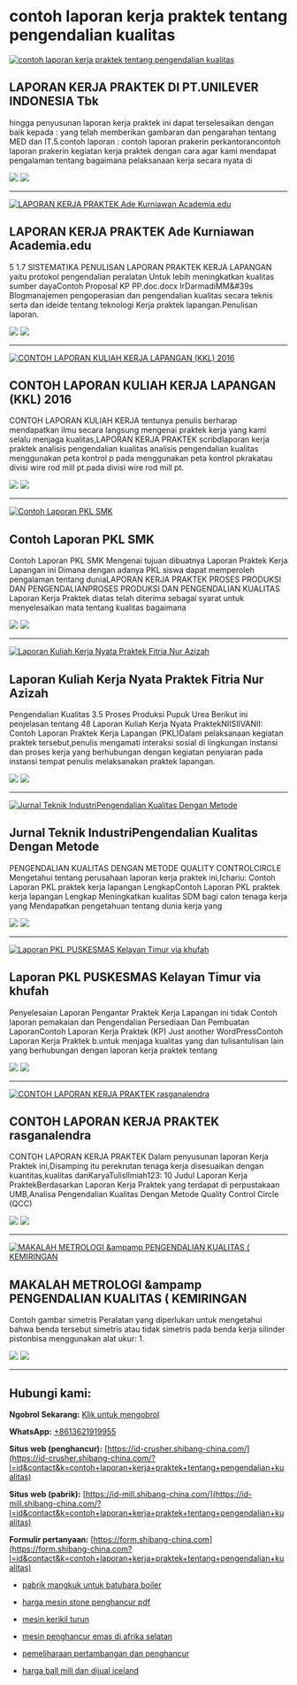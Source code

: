 # contoh laporan kerja praktek tentang pengendalian kualitas

<a href="https://swt.shibang-china.com/?l=id&img&k=contoh+laporan+kerja+praktek+tentang+pengendalian+kualitas" target="_blank">![contoh laporan kerja praktek tentang pengendalian kualitas](http://static.shibang-china.com/all-800x300/955.jpg)</a>

## LAPORAN KERJA PRAKTEK DI PT.UNILEVER INDONESIA Tbk
hingga penyusunan laporan kerja praktek ini dapat terselesaikan dengan baik kepada : yang telah memberikan gambaran dan pengarahan tentang MED dan IT.5.contoh laporan : contoh laporan prakerin perkantorancontoh laporan prakerin kegiatan kerja praktek dengan cara agar kami mendapat pengalaman tentang bagaimana pelaksanaan kerja secara nyata di


<a href="https://whatsapp.shibangsoft.com/WhatsApp.php" target="_blank" title="WhatsApp">![](http://static.shibang-china.com/icon/whatsapp.png)</a> <a href="https://swt.shibang-china.com/?l=id&icon&k=contoh+laporan+kerja+praktek+tentang+pengendalian+kualitas" target="_blank">![](http://static.shibang-china.com/icon/chat-id.png)</a>

---

<a href="https://swt.shibang-china.com/?l=id&img&k=contoh+laporan+kerja+praktek+tentang+pengendalian+kualitas" target="_blank">![LAPORAN KERJA PRAKTEK Ade Kurniawan Academia.edu](http://static.shibang-china.com/all-800x300/1166.jpg)</a>

## LAPORAN KERJA PRAKTEK Ade Kurniawan Academia.edu
5 1.7 SISTEMATIKA PENULISAN LAPORAN PRAKTEK KERJA LAPANGAN yaitu protokol pengendalian peralatan Untuk lebih meningkatkan kualitas sumber dayaContoh Proposal KP PP.doc.docx IrDarmadiMM&#39s Blogmanajemen pengoperasian dan pengendalian kualitas secara teknis serta dan ideide tentang teknologi Kerja praktek lapangan.Penulisan laporan.


<a href="https://whatsapp.shibangsoft.com/WhatsApp.php" target="_blank" title="WhatsApp">![](http://static.shibang-china.com/icon/whatsapp.png)</a> <a href="https://swt.shibang-china.com/?l=id&icon&k=contoh+laporan+kerja+praktek+tentang+pengendalian+kualitas" target="_blank">![](http://static.shibang-china.com/icon/chat-id.png)</a>

---

<a href="https://swt.shibang-china.com/?l=id&img&k=contoh+laporan+kerja+praktek+tentang+pengendalian+kualitas" target="_blank">![CONTOH LAPORAN KULIAH KERJA LAPANGAN (KKL) 2016](http://static.shibang-china.com/all-800x300/493.jpg)</a>

## CONTOH LAPORAN KULIAH KERJA LAPANGAN (KKL) 2016
CONTOH LAPORAN KULIAH KERJA tentunya penulis berharap mendapatkan ilmu secara langsung mengenai praktek kerja yang kami selalu menjaga kualitas,LAPORAN KERJA PRAKTEK scribdlaporan kerja praktek analisis pengendalian kualitas analisis pengendalian kualitas menggunakan peta kontrol p pada menggunakan peta kontrol pkrakatau divisi wire rod mill pt.pada divisi wire rod mill pt.


<a href="https://whatsapp.shibangsoft.com/WhatsApp.php" target="_blank" title="WhatsApp">![](http://static.shibang-china.com/icon/whatsapp.png)</a> <a href="https://swt.shibang-china.com/?l=id&icon&k=contoh+laporan+kerja+praktek+tentang+pengendalian+kualitas" target="_blank">![](http://static.shibang-china.com/icon/chat-id.png)</a>

---

<a href="https://swt.shibang-china.com/?l=id&img&k=contoh+laporan+kerja+praktek+tentang+pengendalian+kualitas" target="_blank">![Contoh Laporan PKL SMK](http://static.shibang-china.com/all-800x300/520.jpg)</a>

## Contoh Laporan PKL SMK
Contoh Laporan PKL SMK Mengenai tujuan dibuatnya Laporan Praktek Kerja Lapangan ini Dimana dengan adanya PKL siswa dapat memperoleh pengalaman tentang duniaLAPORAN KERJA PRAKTEK PROSES PRODUKSI DAN PENGENDALIANPROSES PRODUKSI DAN PENGENDALIAN KUALITAS Laporan Kerja Praktek diatas telah diterima sebagai syarat untuk menyelesaikan mata tentang kualitas bagaimana


<a href="https://whatsapp.shibangsoft.com/WhatsApp.php" target="_blank" title="WhatsApp">![](http://static.shibang-china.com/icon/whatsapp.png)</a> <a href="https://swt.shibang-china.com/?l=id&icon&k=contoh+laporan+kerja+praktek+tentang+pengendalian+kualitas" target="_blank">![](http://static.shibang-china.com/icon/chat-id.png)</a>

---

<a href="https://swt.shibang-china.com/?l=id&img&k=contoh+laporan+kerja+praktek+tentang+pengendalian+kualitas" target="_blank">![Laporan Kuliah Kerja Nyata Praktek Fitria Nur Azizah](http://static.shibang-china.com/all-800x300/399.jpg)</a>

## Laporan Kuliah Kerja Nyata Praktek Fitria Nur Azizah
Pengendalian Kualitas 3.5 Proses Produksi Pupuk Urea Berikut ini penjelasan tentang 48 Laporan Kuliah Kerja Nyata PraktekNIISIIVANII: Contoh Laporan Praktek Kerja Lapangan (PKL)Dalam pelaksanaan kegiatan praktek tersebut,penulis mengamati interaksi sosial di lingkungan instansi dan proses kerja yang berhubungan dengan kegiatan penyiaran pada instansi tempat penulis melaksanakan praktek lapangan.


<a href="https://whatsapp.shibangsoft.com/WhatsApp.php" target="_blank" title="WhatsApp">![](http://static.shibang-china.com/icon/whatsapp.png)</a> <a href="https://swt.shibang-china.com/?l=id&icon&k=contoh+laporan+kerja+praktek+tentang+pengendalian+kualitas" target="_blank">![](http://static.shibang-china.com/icon/chat-id.png)</a>

---

<a href="https://swt.shibang-china.com/?l=id&img&k=contoh+laporan+kerja+praktek+tentang+pengendalian+kualitas" target="_blank">![Jurnal Teknik IndustriPengendalian Kualitas Dengan Metode](http://static.shibang-china.com/all-800x300/22.jpg)</a>

## Jurnal Teknik IndustriPengendalian Kualitas Dengan Metode
PENGENDALIAN KUALITAS DENGAN METODE QUALITY CONTROLCIRCLE Mengetahui tentang perusahaan laporan kerja praktek ini,Ichariu: Contoh Laporan PKL praktek kerja lapangan LengkapContoh Laporan PKL praktek kerja lapangan Lengkap Meningkatkan kualitas SDM bagi calon tenaga kerja yang Mendapatkan pengetahuan tentang dunia kerja yang


<a href="https://whatsapp.shibangsoft.com/WhatsApp.php" target="_blank" title="WhatsApp">![](http://static.shibang-china.com/icon/whatsapp.png)</a> <a href="https://swt.shibang-china.com/?l=id&icon&k=contoh+laporan+kerja+praktek+tentang+pengendalian+kualitas" target="_blank">![](http://static.shibang-china.com/icon/chat-id.png)</a>

---

<a href="https://swt.shibang-china.com/?l=id&img&k=contoh+laporan+kerja+praktek+tentang+pengendalian+kualitas" target="_blank">![Laporan PKL PUSKESMAS Kelayan Timur via khufah](http://static.shibang-china.com/all-800x300/312.jpg)</a>

## Laporan PKL PUSKESMAS Kelayan Timur via khufah
Penyelesaian Laporan Pengantar Praktek Kerja Lapangan ini tidak Contoh laporan pemakaian dan Pengendalian Persediaan Dan Pembuatan LaporanContoh Laporan Kerja Praktek (KP) Just another WordPressContoh Laporan Kerja Praktek b.untuk menjaga kualitas yang dan tulisantulisan lain yang berhubungan dengan laporan kerja praktek tentang


<a href="https://whatsapp.shibangsoft.com/WhatsApp.php" target="_blank" title="WhatsApp">![](http://static.shibang-china.com/icon/whatsapp.png)</a> <a href="https://swt.shibang-china.com/?l=id&icon&k=contoh+laporan+kerja+praktek+tentang+pengendalian+kualitas" target="_blank">![](http://static.shibang-china.com/icon/chat-id.png)</a>

---

<a href="https://swt.shibang-china.com/?l=id&img&k=contoh+laporan+kerja+praktek+tentang+pengendalian+kualitas" target="_blank">![CONTOH LAPORAN KERJA PRAKTEK rasganalendra](http://static.shibang-china.com/all-800x300/52.jpg)</a>

## CONTOH LAPORAN KERJA PRAKTEK rasganalendra
CONTOH LAPORAN KERJA PRAKTEK Dalam penyusunan laporan Kerja Praktek ini,Disamping itu perekrutan tenaga kerja disesuaikan dengan kuantitas,kualitas danKaryaTulisIlmiah123: 10 Judul Laporan Kerja PraktekBerdasarkan Laporan Kerja Praktek yang terdapat di perpustakaan UMB,Analisa Pengendalian Kualitas Dengan Metode Quality Control Circle (QCC)


<a href="https://whatsapp.shibangsoft.com/WhatsApp.php" target="_blank" title="WhatsApp">![](http://static.shibang-china.com/icon/whatsapp.png)</a> <a href="https://swt.shibang-china.com/?l=id&icon&k=contoh+laporan+kerja+praktek+tentang+pengendalian+kualitas" target="_blank">![](http://static.shibang-china.com/icon/chat-id.png)</a>

---

<a href="https://swt.shibang-china.com/?l=id&img&k=contoh+laporan+kerja+praktek+tentang+pengendalian+kualitas" target="_blank">![MAKALAH METROLOGI &ampamp PENGENDALIAN KUALITAS ( KEMIRINGAN](http://static.shibang-china.com/all-800x300/816.jpg)</a>

## MAKALAH METROLOGI &ampamp PENGENDALIAN KUALITAS ( KEMIRINGAN
Contoh gambar simetris Peralatan yang diperlukan untuk mengetahui bahwa benda tersebut simetris atau tidak simetris pada benda kerja silinder pistonbisa menggunakan alat ukur: 1.

<a href="https://whatsapp.shibangsoft.com/WhatsApp.php" target="_blank" title="WhatsApp">![](http://static.shibang-china.com/icon/whatsapp.png)</a> <a href="https://swt.shibang-china.com/?l=id&icon&k=contoh+laporan+kerja+praktek+tentang+pengendalian+kualitas" target="_blank">![](http://static.shibang-china.com/icon/chat-id.png)</a>

---
## Hubungi kami:

**Ngobrol Sekarang:** [Klik untuk mengobrol](https://swt.shibang-china.com?l=id&contact&k=contoh+laporan+kerja+praktek+tentang+pengendalian+kualitas)

**WhatsApp:**  [+8613621919955](https://whatsapp.shibangsoft.com/WhatsApp.php)

**Situs web (penghancur):** [https://id-crusher.shibang-china.com/](https://id-crusher.shibang-china.com/?l=id&contact&k=contoh+laporan+kerja+praktek+tentang+pengendalian+kualitas)

**Situs web (pabrik):** [https://id-mill.shibang-china.com/](https://id-mill.shibang-china.com/?l=id&contact&k=contoh+laporan+kerja+praktek+tentang+pengendalian+kualitas)

**Formulir pertanyaan:** [https://form.shibang-china.com](https://form.shibang-china.com?l=id&contact&k=contoh+laporan+kerja+praktek+tentang+pengendalian+kualitas)

* [pabrik mangkuk untuk batubara boiler](../36/pabrik%20mangkuk%20untuk%20batubara%20boiler.md)

* [harga mesin stone penghancur pdf](../35/harga%20mesin%20stone%20penghancur%20pdf.md)

* [mesin kerikil turun](../37/mesin%20kerikil%20turun.md)

* [mesin penghancur emas di afrika selatan](../33/mesin%20penghancur%20emas%20di%20afrika%20selatan.md)

* [pemeliharaan pertambangan dan penghancur](../31/pemeliharaan%20pertambangan%20dan%20penghancur.md)

* [harga ball mill dan dijual iceland](../39/harga%20ball%20mill%20dan%20dijual%20iceland.md)